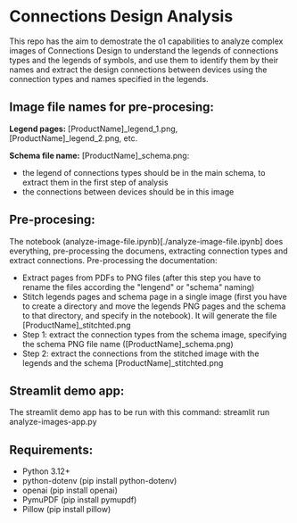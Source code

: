 # Connections Design Analysis

This repo has the aim to demostrate the o1 capabilities to analyze complex images of Connections Design to understand the legends of connections types and the legends of symbols, and use them to identify them by their names and extract the design connections between devices using the connection types and names specified in the legends.

## Image file names for pre-procesing:
**Legend pages:** [ProductName]_legend_1.png, [ProductName]_legend_2.png, etc.

**Schema file name:** [ProductName]_schema.png:
- the legend of connections types should be in the main schema, to extract them in the first step of analysis
- the connections between devices should be in this image

## Pre-procesing:
The notebook (analyze-image-file.ipynb)[./analyze-image-file.ipynb] does everything, pre-processing the documens, extracting connection types and extract connections.
Pre-processing the documentation:
- Extract pages from PDFs to PNG files (after this step you have to rename the files according the "lengend" or "schema" naming)
- Stitch legends pages and schema page in a single image (first you have to create a directory and move the legends PNG pages and the schema to that directory, and specify in the notebook). It will generate the file [ProductName]_stitchted.png
- Step 1: extract the connection types from the schema image, specifying the schema PNG file name ([ProductName]_schema.png)
- Step 2: extract the connections from the stitched image with the legends and the schema [ProductName]_stitchted.png

## Streamlit demo app:
The streamlit demo app has to be run with this command: streamlit run analyze-images-app.py

## Requirements:

  - Python 3.12+
  - python-dotenv (pip install python-dotenv)
  - openai (pip install openai)
  - PymuPDF (pip install pymupdf)
  - Pillow (pip install pillow)
